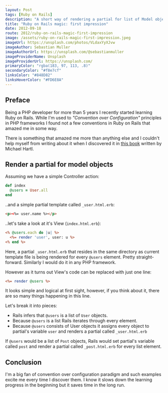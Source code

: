 ```yaml
---
layout: Post
tags: [Ruby on Rails]
description: "A short way of rendering a partial for list of Model objects in the View"
title: "Ruby on Rails magic: first impression"
date: 2012-09-18
route: 2012/ruby-on-rails-magic-first-impression
image: /assets/ruby-on-rails-magic-first-impression.jpeg
imageUrl: https://unsplash.com/photos/VLdaxYyXJvw
imageAuthor: Sebastian Muller
imageAuthorUrl: https://unsplash.com/@sebastianmuller
imageProviderName: Unsplash
imageProviderUrl: https://unsplash.com/
primaryColor: "rgba(183, 97, 113, .8)"
secondaryColor: "#f8e7cf"
linksColor: "#848D82"
linksHoverColor: "#FD6E8A"
---
```


Preface
-------

Being a PHP developer for more than 5 years I recently started learning 
Ruby on Rails. While I'm used to *"Convention over Configuration"*
principles in PHP frameworks I found not a few conventions in Ruby on Rails
that amazed me in some way.

There is something that amazed me more than anything else and I couldn't
help myself from writing about it when I discovered it in
[this book](http://ruby.railstutorial.org/ruby-on-rails-tutorial-book)
written by Michael Hartl.


Render a partial for model objects
----------------------------------

Assuming we have a simple Controller action:

```ruby
def index
  @users = User.all
end
```

..and a simple partial template called `_user.html.erb`:

```html
<p><%= user.name %></p>
```

..let's take a look at it's View (`index.html.erb`):

```rhtml
<% @users.each do |u| %>
  <%= render 'user', user: u %>
<% end %>
```

Here, a partial `_user.html.erb` that resides in the same directory as
current template file is being rendered for every `@users` element.
Pretty straight-forward. Similarly I would do it in any PHP framework.

However as it turns out View's code can be replaced with just one line:

```rhtml
<%= render @users %>
```

It looks simple and logical at first sight, however, if you think about it,
there are so many things happening in this line.

Let's break it into pieces:

* Rails infers that `@users` is a list of `User` objects.
* Because `@users` is a list Rails iterates through every element.
* Because `@users` consists of User objects it assigns every object
to partial's variable `user` and renders a partial called `_user.html.erb`

If `@users` would be a list of `Post` objects, Rails would
set partial's variable called `post` and render
a partial called `_post.html.erb` for every list element.


Conclusion
----------

I'm a big fan of convention over configuration paradigm and such examples
excite me every time I discover them. I know it slows down the learning
progress in the beginning but it saves time in the long run.

